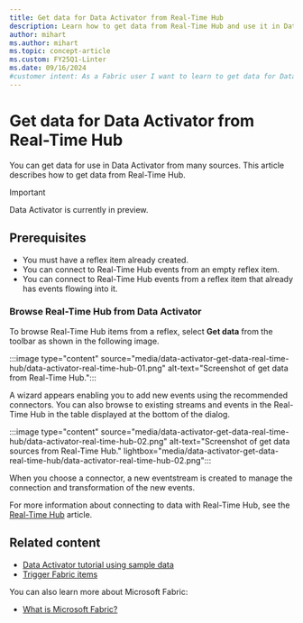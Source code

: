 ```yaml
---
title: Get data for Data Activator from Real-Time Hub
description: Learn how to get data from Real-Time Hub and use it in Data Activator to enhance your application's functionality.
author: mihart
ms.author: mihart
ms.topic: concept-article
ms.custom: FY25Q1-Linter
ms.date: 09/16/2024
#customer intent: As a Fabric user I want to learn to get data for Data Activator from Real-Time Hub.
---
```


# Get data for Data Activator from Real-Time Hub

You can get data for use in Data Activator from many sources. This article describes how to get data from Real-Time Hub. 

> [!IMPORTANT]
> Data Activator is currently in preview.

## Prerequisites

* You must have a reflex item already created.
* You can connect to Real-Time Hub events from an empty reflex item.
* You can connect to Real-Time Hub events from a reflex item that already has events flowing into it.

### Browse Real-Time Hub from Data Activator

To browse Real-Time Hub items from a reflex, select **Get data** from the toolbar as shown in the following image.

:::image type="content" source="media/data-activator-get-data-real-time-hub/data-activator-real-time-hub-01.png" alt-text="Screenshot of get data from Real-Time Hub.":::

A wizard appears enabling you to add new events using the recommended connectors. You can also browse to existing streams and events in the Real-Time Hub in the table displayed at the bottom of the dialog.

:::image type="content" source="media/data-activator-get-data-real-time-hub/data-activator-real-time-hub-02.png" alt-text="Screenshot of get data sources from Real-Time Hub." lightbox="media/data-activator-get-data-real-time-hub/data-activator-real-time-hub-02.png":::

When you choose a connector, a new eventstream is created to manage the connection and transformation of the new events.

For more information about connecting to data with Real-Time Hub, see the [Real-Time Hub](../real-time-hub/real-time-hub-overview.md) article.

## Related content

* [Data Activator tutorial using sample data](data-activator-tutorial.md)
* [Trigger Fabric items](data-activator-trigger-fabric-items.md)

You can also learn more about Microsoft Fabric:

* [What is Microsoft Fabric?](../get-started/microsoft-fabric-overview.md)
